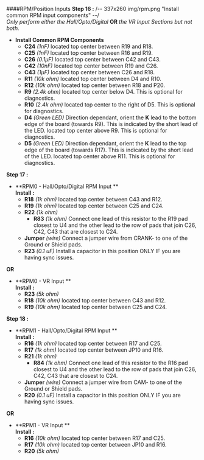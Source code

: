 ####RPM/Position Inputs
**Step 16 :**
/-- 337x260 img/rpm.png "Install common RPM input components" --/ <br>
*Only perform either the Hall/Opto/Digital* **OR** *the VR Input Sections but not both.*

- **Install Common RPM Components**
	- **C24**	*(1nF)* located top center between R19 and R18.
	- **C25**	*(1nF)* located top center between R16 and R19.
	- **C26**	*(0.1µF)* located top center between C42 and C43.
	- **C42**	*(10nF)* located top center between R19 and C26.
	- **C43**	*(1µF)* located top center between C26 and R18.
	- **R11**	*(10k ohm)* located top center between D4 and R10.
	- **R12**	*(10k ohm)* located top center between R18 and P20.
	- **R9**	*(2.4k ohm)* located top center below D4.  This is optional for diagnostics.
	- **R10**	*(2.4k ohm)* located top center to the right of D5.  This is optional for diagnostics.
	- **D4**	*(Green LED)* Direction dependant, orient the **K** lead to the bottom edge of the board (towards R9). This is indicated by the short lead of the LED.   located top center above R9.   This is optional for diagnostics.
	- **D5**	*(Green LED)* Direction dependant, orient the **K** lead to the top edge of the board (towards R17). This is indicated by the short lead of the LED.   located top center above R11.   This is optional for diagnostics.

**Step 17 :**
- **RPM0 - Hall/Opto/Digital RPM Input **<br>
**Install :**
	- **R18**	*(1k ohm)* located top center between C43 and R12.
	- **R19**	*(1k ohm)* located top center between C25 and C24.
	- **R22** 	*(1k ohm)*
        - **R83**	*(1k ohm)* Connect one lead of this resistor to the R19 pad closest to U4 and the other lead to the row of pads that join C26, C42, C43 that are closest to C24.
	- **Jumper**	*(wire)* Connect a jumper wire from CRANK- to one of the Ground or Shield pads.	
	- **R23** 	*(0.1 uF)* Install a capacitor in this position ONLY IF you are having sync issues.

**OR**

- **RPM0 - VR Input **<br>
**Install :**
	- **R23** 	*(5k ohm)*
	- **R18**	*(10k ohm)* located top center between C43 and R12.	
	- **R19**	*(10k ohm)* located top center between C25 and C24.

**Step 18 :**
- **RPM1 - Hall/Opto/Digital RPM Input **<br>
**Install :**
	- **R16**	*(1k ohm)* located top center between R17 and C25.
	- **R17**	*(1k ohm)* located top center between JP10 and R16.
	- **R21** 	*(1k ohm)*
        - **R84**	*(1k ohm)* Connect one lead of this resistor to the R16 pad closest to U4 and the other lead to the row of pads that join C26, C42, C43 that are closest to C24.	
	- **Jumper**	*(wire)* Connect a jumper wire from CAM- to one of the Ground or Shield pads.	
	- **R20** 	*(0.1 uF)* Install a capacitor in this position ONLY IF you are having sync issues.

**OR**

- **RPM1 - VR Input **<br>
**Install :**
	- **R16**	*(10k ohm)* located top center between R17 and C25.
	- **R17**	*(10k ohm)* located top center between JP10 and R16.
	- **R20** 	*(5k ohm)*


